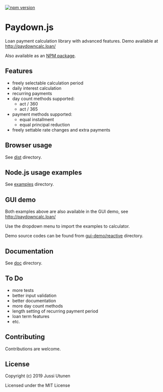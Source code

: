[![npm version](https://badge.fury.io/js/paydown.svg)](https://badge.fury.io/js/paydown)
# Paydown.js
Loan payment calculation library with advanced features. Demo available at http://paydowncalc.loan/

Also available as an [NPM package](https://www.npmjs.com/package/paydown).
## Features
- freely selectable calculation period
- daily interest calculation
- recurring payments
- day count methods supported:
  - act / 360
  - act / 365
- payment methods supported:
  - equal installment
  - equal principal reduction
- freely settable rate changes and extra payments
## Browser usage

See [dist](https://github.com/jutunen/Paydown.js/tree/master/dist#browser-usage) directory.

## Node.js usage examples

See [examples](https://github.com/jutunen/Paydown.js/tree/master/examples#nodejs-usage-examples) directory.

## GUI demo

Both examples above are also available in the GUI demo, see http://paydowncalc.loan/

Use the dropdown menu to import the examples to calculator.

Demo source codes can be found from  [gui-demo/reactive](https://github.com/jutunen/Paydown.js/tree/master/gui-demo/reactive) directory.

## Documentation

See [doc](https://github.com/jutunen/Paydown.js/tree/master/doc#documentation) directory.

## To Do
- more tests
- better input validation
- better documentation
- more day count methods
- length setting of recurring payment period
- loan term features
- etc.

## Contributing
Contributions are welcome.

## License
Copyright (c) 2019 Jussi Utunen

Licensed under the MIT License
